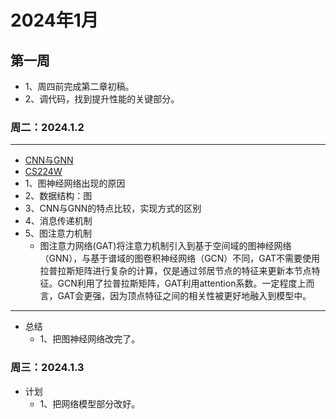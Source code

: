 # 2024年1月
## 第一周
- 1、周四前完成第二章初稿。
- 2、调代码，找到提升性能的关键部分。
### 周二：2024.1.2
------------------------------------------------------
- [CNN与GNN](https://zhuanlan.zhihu.com/p/463666907)
- [CS224W](https://web.stanford.edu/class/cs224w/index.html#content)
- 1、图神经网络出现的原因
- 2、数据结构：图
- 3、CNN与GNN的特点比较，实现方式的区别
- 4、消息传递机制
- 5、图注意力机制
  - 图注意力网络(GAT)将注意力机制引入到基于空间域的图神经网络（GNN），与基于谱域的图卷积神经网络（GCN）不同，GAT不需要使用拉普拉斯矩阵进行复杂的计算，仅是通过邻居节点的特征来更新本节点特征。GCN利用了拉普拉斯矩阵，GAT利用attention系数。一定程度上而言，GAT会更强，因为顶点特征之间的相关性被更好地融入到模型中。
------------------------------------------------------
- 总结
  - 1、把图神经网络改完了。

### 周三：2024.1.3
- 计划
  - 1、把网络模型部分改好。
